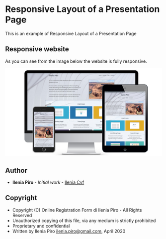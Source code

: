 # Responsive Layout of a Presentation Page

This is an example of Responsive Layout of a Presentation Page

## Responsive website

As you can see from the image below the website is fully responsive.

![Online Registration Form](https://github.com/ileniapiro/responsive_layout_v3/raw/master/Responsive_Layout.png)

## Author

* **Ilenia Piro** - *Initial work* - [Ilenia Cvf](https://github.com/ileniapiro)

## Copyright

* Copyright (C) Online Registration Form di Ilenia Piro - All Rights Reserved
* Unauthorized copying of this file, via any medium is strictly prohibited
* Proprietary and confidential
* Written by Ilenia Piro <ilenia.piro@gmail.com>, April 2020
